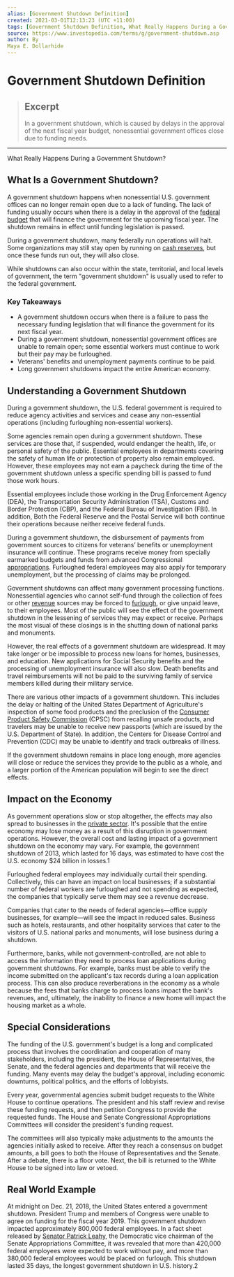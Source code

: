 ```yaml
---
alias: [Government Shutdown Definition]
created: 2021-03-01T12:13:23 (UTC +11:00)
tags: [Government Shutdown Definition, What Really Happens During a Government Shutdown?]
source: https://www.investopedia.com/terms/g/government-shutdown.asp
author: By
Maya E. Dollarhide
---
```


# Government Shutdown Definition

> ## Excerpt
> In a government shutdown, which is caused by delays in the approval of the next fiscal year budget, nonessential government offices close due to funding needs.

---

What Really Happens During a Government Shutdown?
## What Is a Government Shutdown?

A government shutdown happens when nonessential U.S. government offices can no longer remain open due to a lack of funding. The lack of funding usually occurs when there is a delay in the approval of the [federal budget](https://www.investopedia.com/terms/f/federal-budget.asp) that will finance the government for the upcoming fiscal year. The shutdown remains in effect until funding legislation is passed.

During a government shutdown, many federally run operations will halt. Some organizations may still stay open by running on [cash reserves](https://www.investopedia.com/terms/c/cash-reserves.asp), but once these funds run out, they will also close.

While shutdowns can also occur within the state, territorial, and local levels of government, the term "government shutdown" is usually used to refer to the federal government.

### Key Takeaways

-   A government shutdown occurs when there is a failure to pass the necessary funding legislation that will finance the government for its next fiscal year.
-   During a government shutdown, nonessential government offices are unable to remain open; some essential workers must continue to work but their pay may be furloughed.
-   Veterans' benefits and unemployment payments continue to be paid.
-   Long government shutdowns impact the entire American economy.

## Understanding a Government Shutdown

During a government shutdown, the U.S. federal government is required to reduce agency activities and services and cease any non-essential operations (including furloughing non-essential workers).

Some agencies remain open during a government shutdown. These services are those that, if suspended, would endanger the health, life, or personal safety of the public. Essential employees in departments covering the safety of human life or protection of property also remain employed. However, these employees may not earn a paycheck during the time of the government shutdown unless a specific spending bill is passed to fund those work hours.

Essential employees include those working in the Drug Enforcement Agency (DEA), the Transportation Security Administration (TSA), Customs and Border Protection (CBP), and the Federal Bureau of Investigation (FBI). In addition, Both the Federal Reserve and the Postal Service will both continue their operations because neither receive federal funds. 

During a government shutdown, the disbursement of payments from government sources to citizens for veterans’ benefits or unemployment insurance will continue. These programs receive money from specially earmarked budgets and funds from advanced Congressional [appropriations](https://www.investopedia.com/terms/a/appropriation.asp). Furloughed federal employees may also apply for temporary unemployment, but the processing of claims may be prolonged.

Government shutdowns can affect many government processing functions. Nonessential agencies who cannot self-fund through the collection of fees or other [revenue](https://www.investopedia.com/terms/r/revenue.asp) sources may be forced to [furlough](https://www.investopedia.com/terms/f/furlough.asp), or give unpaid leave, to their employees. Most of the public will see the effect of the government shutdown in the lessening of services they may expect or receive. Perhaps the most visual of these closings is in the shutting down of national parks and monuments.

However, the real effects of a government shutdown are widespread. It may take longer or be impossible to process new loans for homes, businesses, and education. New applications for Social Security benefits and the processing of unemployment insurance will also slow. Death benefits and travel reimbursements will not be paid to the surviving family of service members killed during their military service.

There are various other impacts of a government shutdown. This includes the delay or halting of the United States Department of Agriculture's inspection of some food products and the preclusion of the [Consumer Product Safety Commission](https://www.investopedia.com/terms/c/consumer-product-safety-commission.asp) (CPSC) from recalling unsafe products, and travelers may be unable to receive new passports (which are issued by the U.S. Department of State). In addition, the Centers for Disease Control and Prevention (CDC) may be unable to identify and track outbreaks of illness.

If the government shutdown remains in place long enough, more agencies will close or reduce the services they provide to the public as a whole, and a larger portion of the American population will begin to see the direct effects.

## Impact on the Economy

As government operations slow or stop altogether, the effects may also spread to businesses in the [private sector](https://www.investopedia.com/terms/p/private-sector.asp). It's possible that the entire economy may lose money as a result of this disruption in government operations. However, the overall cost and lasting impact of a government shutdown on the economy may vary. For example, the government shutdown of 2013, which lasted for 16 days, was estimated to have cost the U.S. economy $24 billion in losses.1

Furloughed federal employees may individually curtail their spending. Collectively, this can have an impact on local businesses; if a substantial number of federal workers are furloughed and not spending as expected, the companies that typically serve them may see a revenue decrease.

Companies that cater to the needs of federal agencies—office supply businesses, for example—will see the impact in reduced sales. Business such as hotels, restaurants, and other hospitality services that cater to the visitors of U.S. national parks and monuments, will lose business during a shutdown. 

Furthermore, banks, while not government-controlled, are not able to access the information they need to process loan applications during government shutdowns. For example, banks must be able to verify the income submitted on the applicant's tax records during a loan application process. This can also produce reverberations in the economy as a whole because the fees that banks charge to process loans impact the bank's revenues, and, ultimately, the inability to finance a new home will impact the housing market as a whole.

## Special Considerations

The funding of the U.S. government's budget is a long and complicated process that involves the coordination and cooperation of many stakeholders, including the president, the House of Representatives, the Senate, and the federal agencies and departments that will receive the funding. Many events may delay the budget's approval, including economic downturns, political politics, and the efforts of lobbyists.

Every year, governmental agencies submit budget requests to the White House to continue operations. The president and his staff review and revise these funding requests, and then petition Congress to provide the requested funds. The House and Senate Congressional Appropriations Committees will consider the president's funding request.

The committees will also typically make adjustments to the amounts the agencies initially asked to receive. After they reach a consensus on budget amounts, a bill goes to both the House of Representatives and the Senate. After a debate, there is a floor vote. Next, the bill is returned to the White House to be signed into law or vetoed.

## Real World Example

At midnight on Dec. 21, 2018, the United States entered a government shutdown. President Trump and members of Congress were unable to agree on funding for the fiscal year 2019. This government shutdown impacted approximately 800,000 federal employees. In a fact sheet released by [Senator Patrick Leahy](https://www.leahy.senate.gov/press/projected-impacts-of-a-trump-shutdown), the Democratic vice chairman of the Senate Appropriations Committee, it was revealed that more than 420,000 federal employees were expected to work without pay, and more than 380,000 federal employees would be placed on furlough. This shutdown lasted 35 days, the longest government shutdown in U.S. history.2
